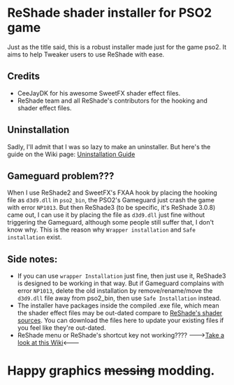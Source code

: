 # ReShade shader installer for PSO2 game
 Just as the title said, this is a robust installer made just for the game pso2. It aims to help Tweaker users to use ReShade with ease.
 
## Credits
- CeeJayDK for his awesome SweetFX shader effect files.
- ReShade team and all ReShade's contributors for the hooking and shader effect files.

## Uninstallation
Sadly, I'll admit that I was so lazy to make an uninstaller. But here's the guide on the Wiki page: [Uninstallation Guide](https://github.com/Leayal/ReShade-Installer-For-PSO2/wiki#uninstallation)
 
## Gameguard problem???
 When I use ReShade2 and SweetFX's FXAA hook by placing the hooking file as `d3d9.dll` in `pso2_bin`, the PSO2's Gameguard just crash the game with error `NP1013`. But then ReShade3 (to be specific, it's ReShade 3.0.8) came out, I can use it by placing the file as `d3d9.dll` just fine without triggering the Gameguard, although some people still suffer that, I don't know why. This is the reason why `Wrapper installation` and `Safe installation` exist.
 
## Side notes:
* If you can use `wrapper Installation` just fine, then just use it, ReShade3 is designed to be working in that way. But if Gameguard complains with error `NP1013`, delete the old installation by remove/rename/move the `d3d9.dll` file away from pso2_bin, then use `Safe Installation` instead.
* The installer have packages inside the compiled .exe file, which mean the shader effect files may be out-dated compare to [ReShade's shader sources](https://github.com/crosire/reshade-shaders). You can download the files here to update your existing files if you feel like they're out-dated.
* ReShade menu or ReShade's shortcut key not working???? --->[Take a look at this Wiki](https://github.com/Leayal/ReShade-Installer-For-PSO2/wiki#why-reshade-doesnt-listen-my-keyboard-cant-open-reshade-menu-or-take-screenshot-with-reshade-or-toggle-onoff-an-effect)<---

# Happy graphics ~~messing~~ modding.

